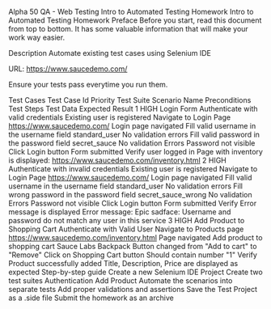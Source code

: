 ﻿Alpha 50 QA - Web Testing
Intro to Automated Testing Homework
Intro to Automated Testing Homework
Preface
Before you start, read this document from top to bottom. It has some valuable information that will make your work way easier.

Description
Automate existing test cases using Selenium IDE

URL: https://www.saucedemo.com/

Ensure your tests pass everytime you run them.

Test Cases
Test Case Id	Priority	Test Suite	Scenario Name	Preconditions	Test Steps	Test Data	Expected Result
1	HIGH	Login Form	Authenticate with valid credentials	Existing user is registered	Navigate to Login Page	https://www.saucedemo.com/	Login page navigated
Fill valid username in the username field	standard_user	No validation errors
Fill valid password in the password field	secret_sauce	No validation Errors Password not visible
Click Login button		Form submitted
Verify user logged in		Page with inventory is displayed: https://www.saucedemo.com/inventory.html
2	HIGH		Authenticate with invalid credentials	Existing user is registered	Navigate to Login Page	https://www.saucedemo.com/	Login page navigated
Fill valid username in the username field	standard_user	No validation errors
Fill wrong password in the password field	secret_sauce_wrong	No validation Errors Password not visible
Click Login button		Form submitted
Verify Error message is displayed		Error message: Epic sadface: Username and password do not match any user in this service
3	HIGH		Add Product to Shopping Cart	Authenticate with Valid User	Navigate to Products page	https://www.saucedemo.com/inventory.html	Page navigated
Add product to shopping cart	Sauce Labs Backpack	Button changed from "Add to cart" to "Remove"
Click on Shopping Cart button		Should contain number "1"
Verify Product successfully added		Title, Description, Price are displayed as expected
Step-by-step guide
Create a new Selenium IDE Project
Create two test suites
Authentication
Add Product
Automate the scenarios into separate tests
Add proper validations and assertions
Save the Test Project as a .side file
Submit the homework as an archive
